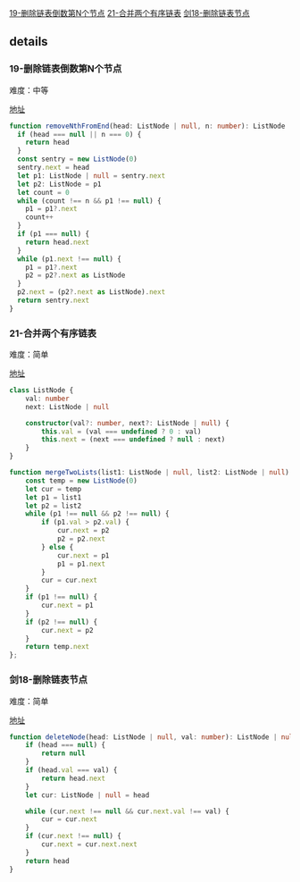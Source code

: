 [19-删除链表倒数第N个节点](#19-删除链表倒数第N个节点)
[21-合并两个有序链表](#21-合并两个有序链表)
[剑18-删除链表节点](#剑18-删除链表节点)

## details

### 19-删除链表倒数第N个节点

难度：中等

[地址](https://leetcode.cn/problems/remove-nth-node-from-end-of-list/)

```ts
function removeNthFromEnd(head: ListNode | null, n: number): ListNode | null {
  if (head === null || n === 0) {
    return head
  }
  const sentry = new ListNode(0)
  sentry.next = head
  let p1: ListNode | null = sentry.next
  let p2: ListNode = p1
  let count = 0
  while (count !== n && p1 !== null) {
    p1 = p1?.next
    count++
  }
  if (p1 === null) {
    return head.next
  }
  while (p1.next !== null) {
    p1 = p1?.next
    p2 = p2?.next as ListNode
  }
  p2.next = (p2?.next as ListNode).next
  return sentry.next
}
```

### 21-合并两个有序链表

难度：简单

[地址](https://leetcode.cn/problems/merge-two-sorted-lists/)

```ts
class ListNode {
    val: number
    next: ListNode | null

    constructor(val?: number, next?: ListNode | null) {
        this.val = (val === undefined ? 0 : val)
        this.next = (next === undefined ? null : next)
    }
}

function mergeTwoLists(list1: ListNode | null, list2: ListNode | null): ListNode | null {
    const temp = new ListNode(0)
    let cur = temp
    let p1 = list1
    let p2 = list2
    while (p1 !== null && p2 !== null) {
        if (p1.val > p2.val) {
            cur.next = p2
            p2 = p2.next
        } else {
            cur.next = p1
            p1 = p1.next
        }
        cur = cur.next
    }
    if (p1 !== null) {
        cur.next = p1
    }
    if (p2 !== null) {
        cur.next = p2
    }
    return temp.next
};
```

### 剑18-删除链表节点

难度：简单

[地址](https://leetcode.cn/problems/shan-chu-lian-biao-de-jie-dian-lcof/)

```ts
function deleteNode(head: ListNode | null, val: number): ListNode | null {
    if (head === null) {
        return null
    }
    if (head.val === val) {
        return head.next
    }
    let cur: ListNode | null = head

    while (cur.next !== null && cur.next.val !== val) {
        cur = cur.next
    }
    if (cur.next !== null) {
        cur.next = cur.next.next
    }
    return head
}
```